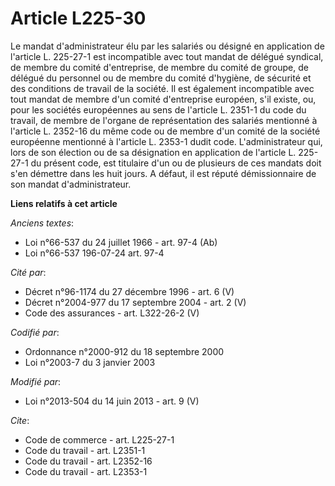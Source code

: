 # Article L225-30

Le mandat d'administrateur élu par les salariés ou désigné en application de l'article L. 225-27-1 est incompatible avec tout
mandat de délégué syndical, de membre du comité d'entreprise, de membre du comité de groupe, de délégué du personnel ou de
membre du comité d'hygiène, de sécurité et des conditions de travail de la société. Il est également incompatible avec tout
mandat de membre d'un comité d'entreprise européen, s'il existe, ou, pour les sociétés européennes au sens de l'article L.
2351-1 du code du travail, de membre de l'organe de représentation des salariés mentionné à l'article L. 2352-16 du même code
ou de membre d'un comité de la société européenne mentionné à l'article L. 2353-1 dudit code. L'administrateur qui, lors de
son élection ou de sa désignation en application de l'article L. 225-27-1 du présent code, est titulaire d'un ou de plusieurs
de ces mandats doit s'en démettre dans les huit jours. A défaut, il est réputé démissionnaire de son mandat d'administrateur.

**Liens relatifs à cet article**

_Anciens textes_:

  - Loi n°66-537 du 24 juillet 1966 - art. 97-4 (Ab)
  - Loi n°66-537 196-07-24 art. 97-4

_Cité par_:

  - Décret n°96-1174 du 27 décembre 1996 - art. 6 (V)
  - Décret n°2004-977 du 17 septembre 2004 - art. 2 (V)
  - Code des assurances - art. L322-26-2 (V)

_Codifié par_:

  - Ordonnance n°2000-912 du 18 septembre 2000
  - Loi n°2003-7 du 3 janvier 2003

_Modifié par_:

  - Loi n°2013-504 du 14 juin 2013 - art. 9 (V)

_Cite_:

  - Code de commerce - art. L225-27-1
  - Code du travail - art. L2351-1
  - Code du travail - art. L2352-16
  - Code du travail - art. L2353-1
